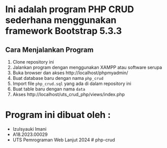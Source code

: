 # Ini adalah program PHP CRUD sederhana menggunakan framework Bootstrap 5.3.3

## Cara Menjalankan Program
1. Clone repository ini
2. Jalankan program dengan menggunakan XAMPP atau software serupa
3. Buka browser dan akses http://localhost/phpmyadmin/
4. Buat database baru dengan nama `php_crud`
5. Import file `php_crud.sql` yang ada di dalam repository ini
6. Buat table baru dengan nama `data`
7. Akses http://localhost/uts_crud_php/views/index.php

# Program ini dibuat oleh :
 - Izulsyauki Imani
 - A18.2023.00029
 - UTS Pemrograman Web Lanjut 2024
#   p h p - c r u d  
 